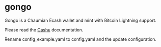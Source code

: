 # gongo
Gongo is a Chaumian Ecash wallet and mint with Bitcoin Lightning support.

Please read the [Cashu](https://github.com/callebtc/cashu) documentation.

Rename config_example.yaml to config.yaml and the update configuration. 
